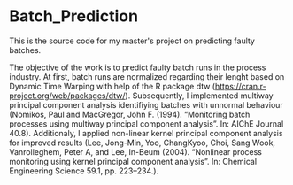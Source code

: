 # Batch_Prediction
This is the source code for my master's project on predicting faulty batches.

The objective of the work is to predict faulty batch runs in the process industry. 
At first, batch runs are normalized regarding their lenght based on Dynamic Time Warping with help of the R package dtw (https://cran.r-project.org/web/packages/dtw/). Subsequently, I implemented multiway principal component analysis identifiying batches with unnormal behaviour (Nomikos, Paul and MacGregor, John F. (1994). “Monitoring batch processes using multiway principal component analysis”. In: AIChE Journal 40.8).
Additionaly, I applied non-linear kernel principal component analysis for improved results (Lee, Jong-Min, Yoo, ChangKyoo, Choi, Sang Wook, Vanrolleghem, Peter A, and Lee, In-Beum (2004). “Nonlinear process monitoring using kernel principal component analysis”. In: Chemical Engineering Science 59.1, pp. 223–234.).
